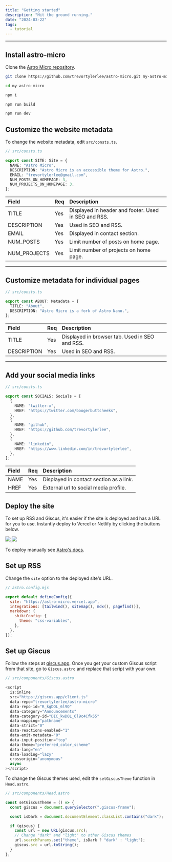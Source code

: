 ```yaml
---
title: "Getting started"
description: "Hit the ground running."
date: "2024-03-22"
tags:
  - tutorial
---
```


---

## Install astro-micro

Clone the [Astro Micro repository](https://github.com/trevortylerlee/astro-micro.git).

```sh
git clone https://github.com/trevortylerlee/astro-micro.git my-astro-micro
```

```sh
cd my-astro-micro
```

```sh
npm i
```

```sh
npm run build
```

```sh
npm run dev
```

## Customize the website metadata

To change the website metadata, edit `src/consts.ts`.

```ts
// src/consts.ts

export const SITE: Site = {
  NAME: "Astro Micro",
  DESCRIPTION: "Astro Micro is an accessible theme for Astro.",
  EMAIL: "trevortylerlee@gmail.com",
  NUM_POSTS_ON_HOMEPAGE: 3,
  NUM_PROJECTS_ON_HOMEPAGE: 3,
};
```

| Field        | Req | Description                                          |
| :----------- | :-- | :--------------------------------------------------- |
| TITLE        | Yes | Displayed in header and footer. Used in SEO and RSS. |
| DESCRIPTION  | Yes | Used in SEO and RSS.                                 |
| EMAIL        | Yes | Displayed in contact section.                        |
| NUM_POSTS    | Yes | Limit number of posts on home page.                  |
| NUM_PROJECTS | Yes | Limit number of projects on home page.               |

---

## Customize metadata for individual pages

```ts
// src/consts.ts

export const ABOUT: Metadata = {
  TITLE: "About",
  DESCRIPTION: "Astro Micro is a fork of Astro Nano.",
};
```

| Field       | Req | Description                                    |
| :---------- | :-- | :--------------------------------------------- |
| TITLE       | Yes | Displayed in browser tab. Used in SEO and RSS. |
| DESCRIPTION | Yes | Used in SEO and RSS.                           |

---

## Add your social media links

```ts
// src/consts.ts

export const SOCIALS: Socials = [
  {
    NAME: "twitter-x",
    HREF: "https://twitter.com/boogerbuttcheeks",
  },
  {
    NAME: "github",
    HREF: "https://github.com/trevortylerlee",
  },
  {
    NAME: "linkedin",
    HREF: "https://www.linkedin.com/in/trevortylerlee",
  },
];
```

| Field | Req | Description                             |
| :---- | :-- | :-------------------------------------- |
| NAME  | Yes | Displayed in contact section as a link. |
| HREF  | Yes | External url to social media profile.   |

## Deploy the site

To set up RSS and Giscus, it's easier if the site is deployed and has a URL for you to use. Instantly deploy to Vercel or Netlify by clicking the buttons below.

<div class="flex gap-2">
  <a target="_blank" aria-label="Deploy with Vercel" href="https://vercel.com/new/clone?repository-url=https://github.com/trevortylerlee/astro-micro">
    <img src="/deploy_vercel.svg" />
  </a>
  <a target="_blank" aria-label="Deploy with Netlify" href="https://app.netlify.com/start/deploy?repository=https://github.com/trevortylerlee/astro-micro">
    <img src="/deploy_netlify.svg" />
  </a>
</div>

To deploy manually see [Astro's docs](https://docs.astro.build/en/guides/deploy/).

## Set up RSS

Change the `site` option to the deployed site's URL.

```js
// astro.config.mjs

export default defineConfig({
  site: "https://astro-micro.vercel.app",
  integrations: [tailwind(), sitemap(), mdx(), pagefind()],
  markdown: {
    shikiConfig: {
      theme: "css-variables",
    },
  },
});
```

## Set up Giscus

Follow the steps at [giscus.app](https://giscus.app). Once you get your custom Giscus script from that site, go to `Giscus.astro` and replace that script with your own.

```js
// src/components/Giscus.astro

<script
  is:inline
  src="https://giscus.app/client.js"
  data-repo="trevortylerlee/astro-micro"
  data-repo-id="R_kgDOL_6l9Q"
  data-category="Announcements"
  data-category-id="DIC_kwDOL_6l9c4Cfk55"
  data-mapping="pathname"
  data-strict="0"
  data-reactions-enabled="1"
  data-emit-metadata="0"
  data-input-position="top"
  data-theme="preferred_color_scheme"
  data-lang="en"
  data-loading="lazy"
  crossorigin="anonymous"
  async
></script>
```

To change the Giscus themes used, edit the `setGiscusTheme` function in `Head.astro`.

```js
// src/components/Head.astro

const setGiscusTheme = () => {
  const giscus = document.querySelector(".giscus-frame");

  const isDark = document.documentElement.classList.contains("dark");

  if (giscus) {
    const url = new URL(giscus.src);
    // Change "dark" and "light" to other Giscus themes
    url.searchParams.set("theme", isDark ? "dark" : "light");
    giscus.src = url.toString();
  }
};
```
